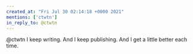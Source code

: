 ```yaml
---
created_at: "Fri Jul 30 02:14:18 +0000 2021"
mentions: ['ctwtn']
in_reply_to: @ctwtn
---
```


@ctwtn I keep writing. And I keep publishing. And I get a little better each time.